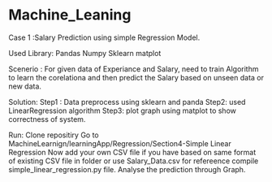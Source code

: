 # Machine_Leaning
Case 1 :Salary Prediction using simple Regression Model.

Used Library:
Pandas
Numpy
Sklearn
matplot

Scenerio :
For given data of Experiance and Salary, need to train Algorithm to learn the corelationa and then predict the Salary based on unseen data or new data.

Solution:
Step1 : Data preprocess using sklearn and panda
Step2: used LinearRegression algorithm
Step3: plot graph using matplot to show correctness of system.

Run:
Clone repositiry
Go to MachineLearnign/learningApp/Regression/Section4-Simple Linear Regression
Now add your own CSV file if you have based on same format of existing CSV file in folder or use Salary_Data.csv for refereence
compile simple_linear_regression.py file.
Analyse the prediction through Graph.
